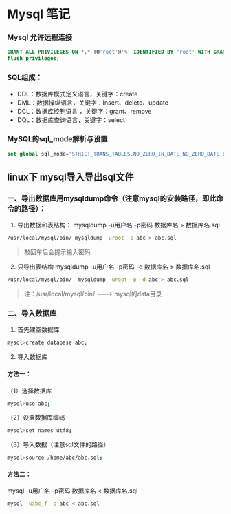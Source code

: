 # Mysql 笔记

### Mysql 允许远程连接
```sql
GRANT ALL PRIVILEGES ON *.* TO'root'@'%' IDENTIFIED BY 'root' WITH GRANT OPTION;
flush privileges;
```

### SQL组成：

- DDL：数据库模式定义语言，关键字：create
- DML：数据操纵语言，关键字：Insert、delete、update
- DCL：数据库控制语言 ，关键字：grant、remove
- DQL：数据库查询语言，关键字：select

### MySQL的sql_mode解析与设置

```sql
set global sql_mode='STRICT_TRANS_TABLES,NO_ZERO_IN_DATE,NO_ZERO_DATE,ERROR_FOR_DIVISION_BY_ZERO,NO_AUTO_CREATE_USER,NO_ENGINE_SUBSTITUTION';
```

## linux下 mysql导入导出sql文件

### 一、导出数据库用mysqldump命令（注意mysql的安装路径，即此命令的路径）：
1. 导出数据和表结构：
mysqldump -u用户名 -p密码 数据库名 > 数据库名.sql
```sh
/usr/local/mysql/bin/ mysqldump -uroot -p abc > abc.sql
```
> 敲回车后会提示输入密码

2. 只导出表结构
mysqldump -u用户名 -p密码 -d 数据库名 > 数据库名.sql
```sh
/usr/local/mysql/bin/  mysqldump -uroot -p -d abc > abc.sql
```
> 注：/usr/local/mysql/bin/  --->  mysql的data目录


### 二、导入数据库
1. 首先建空数据库
```sh
mysql>create database abc;
```
2. 导入数据库

#### 方法一：

（1）选择数据库
```sh
mysql>use abc;
```
（2）设置数据库编码
```sh
mysql>set names utf8;
```
（3）导入数据（注意sql文件的路径）
```sh
mysql>source /home/abc/abc.sql;
```

#### 方法二：
mysql -u用户名 -p密码 数据库名 < 数据库名.sql
```sh
mysql -uabc_f -p abc < abc.sql
```